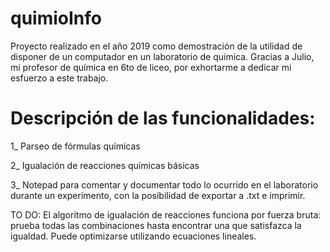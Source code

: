 # quimioInfo

Proyecto realizado en el año 2019 como demostración de la utilidad de disponer de un computador en un laboratorio de química. 
Gracias a Julio, mi profesor de química en 6to de liceo, por exhortarme a dedicar mi esfuerzo a este trabajo.

# Descripción de las funcionalidades:
1_ Parseo de fórmulas químicas

2_ Igualación de reacciones químicas básicas

3_ Notepad para comentar y documentar todo lo ocurrido en el laboratorio durante un experimento, con la posibilidad de exportar a .txt e imprimir.

TO DO:
El algoritmo de igualación de reacciones funciona por fuerza bruta: prueba todas las combinaciones hasta encontrar una que satisfazca la igualdad. Puede optimizarse utilizando ecuaciones lineales.
